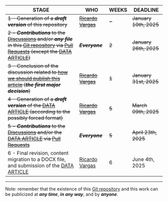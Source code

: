 | STAGE | WHO | WEEKS | DEADLINE |
| ------- | ------- | ------- | ------- |
| <s>1 - Generation of a ***draft version*** of this repository</s> | <s>[Ricardo Vargas](https://github.com/ricardoevvargas)</s> | <s>-</s> | <s>January 10th, 2025</s> |
| <s>2 - ***Contributions*** to the [Discussions](https://github.com/ricardoevvargas/data-articles-3w-dataset/discussions) and/or ***any file*** in this [Git repository](https://docs.github.com/en/repositories/creating-and-managing-repositories/quickstart-for-repositories) via [Pull Requests](https://docs.github.com/pt/pull-requests/collaborating-with-pull-requests/proposing-changes-to-your-work-with-pull-requests/about-pull-requests) (except the [DATA ARTICLE](DATA_ARTICLE.md))</s> | <s>***Everyone***</s> | <s>2</s> | <s>January 26th, 2025</s> |
| <s>3 - Conclusion of the discussion related to [how we should publish this article](https://github.com/ricardoevvargas/data-articles-3w-dataset/discussions/2) (***the first major decision***)</s> | <s>[Ricardo Vargas](https://github.com/ricardoevvargas)</s> | <s>1</s> | <s>January 31st, 2025</s> |
| <s>4 - Generation of a ***draft version*** of the [DATA ARTICLE](DATA_ARTICLE.md) (according to the possibly forced format)</s> | <s>[Ricardo Vargas](https://github.com/ricardoevvargas)</s> | <s>5</s> | <s>March 09th, 2025</s> |
| <s>5 - ***Contributions*** to the [Discussions](https://github.com/ricardoevvargas/data-articles-3w-dataset/discussions) and/or the [DATA ARTICLE](DATA_ARTICLE.md) via [Pull Requests](https://docs.github.com/pt/pull-requests/collaborating-with-pull-requests/proposing-changes-to-your-work-with-pull-requests/about-pull-requests)</s> | <s>***Everyone***</s> | <s>5</s> | <s>April 23th, 2025</s> |
| 6 - Final revision, content migration to a DOCX file, and submission of the [DATA ARTICLE](DATA_ARTICLE.md) | [Ricardo Vargas](https://github.com/ricardoevvargas) | 6 | June 4th, 2025 |

---
Note: remember that the existence of this [Git repository](https://docs.github.com/en/repositories/creating-and-managing-repositories/quickstart-for-repositories) and this work can be publicized at ***any time***, ***in any way***, and by ***anyone***.
